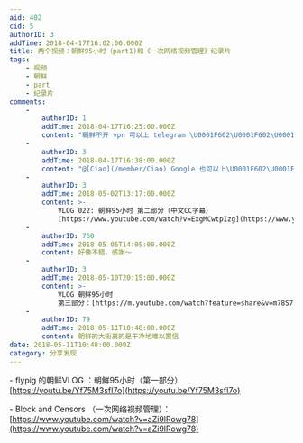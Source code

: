 ```yaml
---
aid: 402
cid: 5
authorID: 3
addTime: 2018-04-17T16:02:00.000Z
title: 两个视频：朝鲜95小时（part1)和《一次网络视频管理》纪录片
tags:
    - 视频
    - 朝鲜
    - part
    - 纪录片
comments:
    -
        authorID: 1
        addTime: 2018-04-17T16:25:00.000Z
        content: "朝鲜不开 vpn 可以上 telegram \U0001F602\U0001F602\U0001F602"
    -
        authorID: 3
        addTime: 2018-04-17T16:38:00.000Z
        content: "@[Ciao](/member/Ciao) Google 也可以上\U0001F602\U0001F602\U0001F602"
    -
        authorID: 3
        addTime: 2018-05-02T13:17:00.000Z
        content: >-
            VLOG 022: 朝鲜95小时 第二部分（中文CC字幕）
            [https://www.youtube.com/watch?v=ExgMCwtpIzg](https://www.youtube.com/watch?v=ExgMCwtpIzg)
    -
        authorID: 760
        addTime: 2018-05-05T14:05:00.000Z
        content: 好像不錯，感謝～
    -
        authorID: 3
        addTime: 2018-05-10T20:15:00.000Z
        content: >-
            VLOG 朝鲜95小时
            第三部分：[https://m.youtube.com/watch?feature=share&v=m78S7kIVlvg](https://m.youtube.com/watch?feature=share&v=m78S7kIVlvg)
    -
        authorID: 79
        addTime: 2018-05-11T10:48:00.000Z
        content: 朝鲜的大街真的是干净地难以置信
date: 2018-05-11T10:48:00.000Z
category: 分享发现
---
```


\- flypig 的朝鲜VLOG ：朝鲜95小时（第一部分） [https://youtu.be/Yf75M3sfI7o](https://youtu.be/Yf75M3sfI7o)

\- Block and Censors （一次网络视频管理）：[https://www.youtube.com/watch?v=aZi9lRowg78](https://www.youtube.com/watch?v=aZi9lRowg78)
